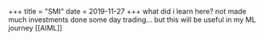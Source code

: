 +++
title = "SMI"
date = 2019-11-27
+++
what did i learn here?
not made much investments
done some day trading...
but this will be useful in my ML journey [[AIML]]